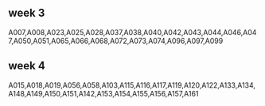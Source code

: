 ## week 3
A007,A008,A023,A025,A028,A037,A038,A040,A042,A043,A044,A046,A047,A050,A051,A065,A066,A068,A072,A073,A074,A096,A097,A099

## week 4
A015,A018,A019,A056,A058,A103,A115,A116,A117,A119,A120,A122,A133,A134,A148,A149,A150,A151,A142,A153,A154,A155,A156,A157,A161
